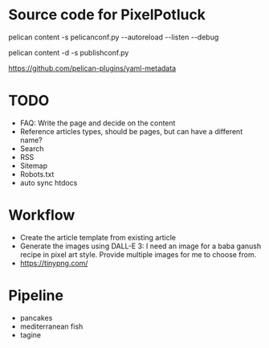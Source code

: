 # Source code for PixelPotluck

pelican content -s pelicanconf.py --autoreload --listen --debug

pelican content -d -s publishconf.py

https://github.com/pelican-plugins/yaml-metadata


# TODO

- FAQ: Write the page and decide on the content
- Reference articles types, should be pages, but can have a different name?
- Search
- RSS
- Sitemap
- Robots.txt
- auto sync htdocs

# Workflow

- Create the article template from existing article
- Generate the images using DALL-E 3:
I need an image for a baba ganush recipe in pixel art style. Provide multiple images for me to choose from.
- https://tinypng.com/

# Pipeline

- pancakes
- mediterranean fish
- tagine
